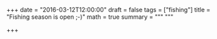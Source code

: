 +++
date = "2016-03-12T12:00:00"
draft = false
tags = ["fishing"]
title = "Fishing season is open ;-)"
math = true
summary = """
"""

+++
 